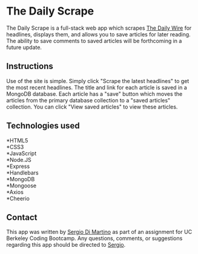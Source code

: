 # The Daily Scrape

The Daily Scrape is a full-stack web app which scrapes [The Daily Wire](https://www.dailywire.com/) for headlines, displays them, and allows you to save articles for later reading. The ability to save comments to saved articles will be forthcoming in a future update.

## Instructions

Use of the site is simple. Simply click "Scrape the latest headlines" to get the most recent headlines. The title and link for each article is saved in a MongoDB database. Each article has a "save" button which moves the articles from the primary database collection to a "saved articles" collection. You can click "View saved articles" to view these articles.

## Technologies used

*HTML5  
*CSS3  
*JavaScript  
*Node.JS  
*Express  
*Handlebars  
*MongoDB  
*Mongoose  
*Axios  
*Cheerio  

## Contact

This app was written by [Sergio Di Martino](https://webdevserg.io/) as part of an assignment for UC Berkeley Coding Bootcamp. Any questions, comments, or suggestions regarding this app should be directed to [Sergio](mailto:sergio@webdevserg.io).

